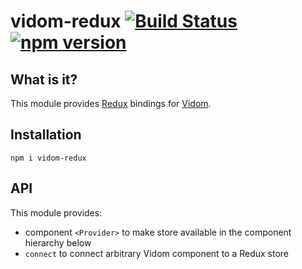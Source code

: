 # vidom-redux [![Build Status](https://secure.travis-ci.org/dfilatov/vidom-redux.png)](http://travis-ci.org/dfilatov/vidom-redux) [![npm version](https://badge.fury.io/js/vidom-redux.svg)](http://badge.fury.io/js/vidom-redux)

## What is it?

This module provides [Redux](https://github.com/reactjs/redux) bindings for [Vidom](https://github.com/dfilatov/vidom).

## Installation

```
npm i vidom-redux
```

## API

This module provides:
  * component `<Provider>` to make store available in the component hierarchy below
  * `connect` to connect arbitrary Vidom component to a Redux store
